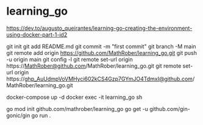 # learning_go
https://dev.to/augusto_queirantes/learning-go-creating-the-environment-using-docker-part-1-id2


git init
git add README.md
git commit -m "first commit"
git branch -M main
git remote add origin https://github.com/MathRober/learning_go.git
git push -u origin main
git config -l
git remote set-url origin https://MathRober@github.com/MathRober/learning_go.git
git remote set-url origin https://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@github.com/MathRober/learning_go.git


docker-compose up -d 
docker exec -it learning_go sh

go mod init github.com/mathrober/learning_go
go get -u github.com/gin-gonic/gin
go run .

